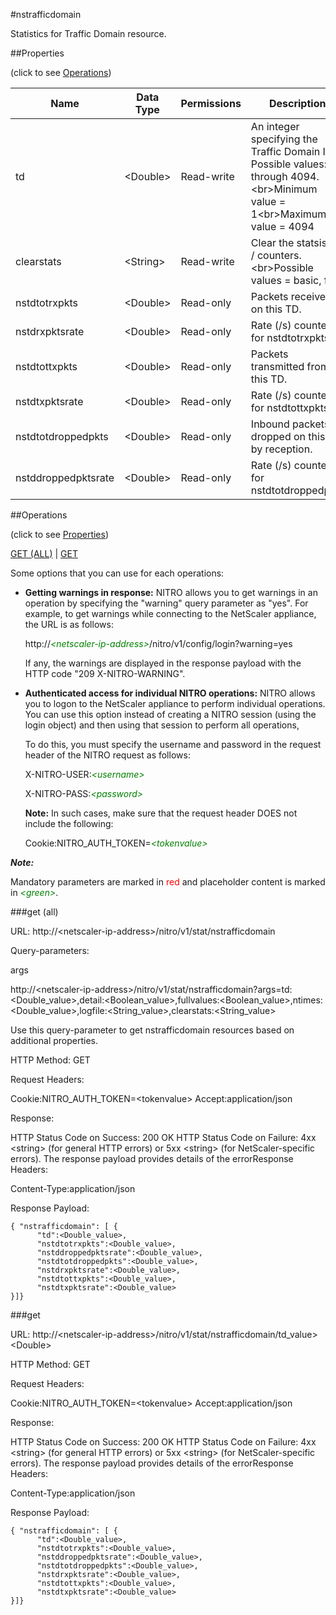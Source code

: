 #nstrafficdomain

Statistics for Traffic Domain resource.


##Properties 
<span>(click to see [Operations](#operations))</span>


<table><thead><tr><th>Name</th><th> Data Type</th><th> Permissions</th><th>Description</th></tr></thead><tbody><tr><td>td</td><td>&lt;Double></td><td>Read-write</td><td>An integer specifying the Traffic Domain ID. Possible values: 1 through 4094.&lt;br>Minimum value = 1&lt;br>Maximum value = 4094</td><tr><tr><td>clearstats</td><td>&lt;String></td><td>Read-write</td><td>Clear the statsistics / counters.&lt;br>Possible values = basic, full</td><tr><tr><td>nstdtotrxpkts</td><td>&lt;Double></td><td>Read-only</td><td>Packets received on this TD.</td><tr><tr><td>nstdrxpktsrate</td><td>&lt;Double></td><td>Read-only</td><td>Rate (/s) counter for nstdtotrxpkts</td><tr><tr><td>nstdtottxpkts</td><td>&lt;Double></td><td>Read-only</td><td>Packets transmitted from this TD.</td><tr><tr><td>nstdtxpktsrate</td><td>&lt;Double></td><td>Read-only</td><td>Rate (/s) counter for nstdtottxpkts</td><tr><tr><td>nstdtotdroppedpkts</td><td>&lt;Double></td><td>Read-only</td><td>Inbound packets dropped on this TD by reception.</td><tr><tr><td>nstddroppedpktsrate</td><td>&lt;Double></td><td>Read-only</td><td>Rate (/s) counter for nstdtotdroppedpkts</td><tr></tbody></table>
##Operations 
<span>(click to see [Properties](#properties))</span>


[GET (ALL)](#get-(all)) | [GET](#get)


Some options that you can use for each operations:
<ul><li><p><b>Getting warnings in response:</b> NITRO allows you to get warnings in an operation by specifying the "warning" query parameter as "yes". For example, to get warnings while connecting to the NetScaler appliance, the URL is as follows:</p><p>http://<span style="color:green;font-style:italic;">&lt;netscaler-ip-address&gt;</span>/nitro/v1/config/login?warning=yes</p><p>If any, the warnings are displayed in the response payload with the HTTP code "209 X-NITRO-WARNING".</p></li><li><p><b>Authenticated access for individual NITRO operations:</b> NITRO allows you to logon to the NetScaler appliance to perform individual operations. You can use this option instead of creating a NITRO session (using the login object) and then using that session to perform all operations,</p><p>To do this, you must specify the username and password in the request header of the NITRO request as follows:</p><p>X-NITRO-USER:<span style="color:green;font-style:italic;">&lt;username&gt;</span></p><p>X-NITRO-PASS:<span style="color:green;font-style:italic;">&lt;password&gt;</span></p><p><b>Note:</b> In such cases, make sure that the request header DOES not include the following:</p><p>Cookie:NITRO_AUTH_TOKEN=<span style="color:green;font-style:italic;">&lt;tokenvalue&gt;</span></p></li></ul>



***Note:*** 
Mandatory parameters are marked in <span style="color:#FF0000;">red</span> and placeholder content is marked in <span style="color:green;font-style:italic">&lt;green&gt;</span>.

###get (all)



URL: http://&lt;netscaler-ip-address&gt;/nitro/v1/stat/nstrafficdomain
Query-parameters:
args
http://&lt;netscaler-ip-address&gt;/nitro/v1/stat/nstrafficdomain?args=td:&lt;Double_value&gt;,detail:&lt;Boolean_value&gt;,fullvalues:&lt;Boolean_value&gt;,ntimes:&lt;Double_value&gt;,logfile:&lt;String_value&gt;,clearstats:&lt;String_value&gt;
Use this query-parameter to get nstrafficdomain resources based on additional properties.



HTTP Method: GET
Request Headers:

Cookie:NITRO_AUTH_TOKEN=&lt;tokenvalue&gt;Accept:application/json

Response:
HTTP Status Code on Success: 200 OKHTTP Status Code on Failure: 4xx &lt;string&gt; (for general HTTP errors) or 5xx &lt;string&gt; (for NetScaler-specific errors). The response payload provides details of the errorResponse Headers:

Content-Type:application/json

Response Payload: ```{ "nstrafficdomain": [ {      "td":<Double_value>,      "nstdtotrxpkts":<Double_value>,      "nstddroppedpktsrate":<Double_value>,      "nstdtotdroppedpkts":<Double_value>,      "nstdrxpktsrate":<Double_value>,      "nstdtottxpkts":<Double_value>,      "nstdtxpktsrate":<Double_value>}]}```



###get



URL: http://&lt;netscaler-ip-address&gt;/nitro/v1/stat/nstrafficdomain/td_value&gt;&lt;Double&gt;
HTTP Method: GET
Request Headers:

Cookie:NITRO_AUTH_TOKEN=&lt;tokenvalue&gt;Accept:application/json

Response:
HTTP Status Code on Success: 200 OKHTTP Status Code on Failure: 4xx &lt;string&gt; (for general HTTP errors) or 5xx &lt;string&gt; (for NetScaler-specific errors). The response payload provides details of the errorResponse Headers:

Content-Type:application/json

Response Payload: ```{ "nstrafficdomain": [ {      "td":<Double_value>,      "nstdtotrxpkts":<Double_value>,      "nstddroppedpktsrate":<Double_value>,      "nstdtotdroppedpkts":<Double_value>,      "nstdrxpktsrate":<Double_value>,      "nstdtottxpkts":<Double_value>,      "nstdtxpktsrate":<Double_value>}]}```



